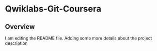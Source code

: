 # Qwiklabs-Git-Coursera

## Overview
I am editing the README file. Adding some more details about the project description
